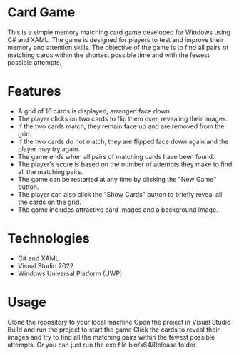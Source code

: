 # Card Game
This is a simple memory matching card game developed for Windows using C# and XAML. The game is designed for players to test and improve their memory and attention skills. The objective of the game is to find all pairs of matching cards within the shortest possible time and with the fewest possible attempts.

# Features
* A grid of 16 cards is displayed, arranged face down.
* The player clicks on two cards to flip them over, revealing their images.
* If the two cards match, they remain face up and are removed from the grid.
* If the two cards do not match, they are flipped face down again and the player may try again.
* The game ends when all pairs of matching cards have been found.
* The player's score is based on the number of attempts they make to find all the matching pairs.
* The game can be restarted at any time by clicking the "New Game" button.
* The player can also click the "Show Cards" button to briefly reveal all the cards on the grid.
* The game includes attractive card images and a background image.

# Technologies
* C# and XAML
* Visual Studio 2022
* Windows Universal Platform (UWP)

# Usage
Clone the repository to your local machine
Open the project in Visual Studio 
Build and run the project to start the game
Click the cards to reveal their images and try to find all the matching pairs within the fewest possible attempts.
Or you can just run the exe file bin/x64/Release folder
